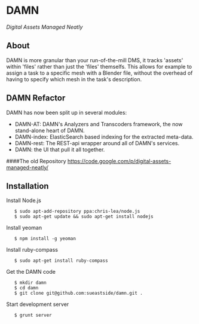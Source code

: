 DAMN
====

*Digital Assets Managed Neatly*

About
-----
DAMN is more granular than your run-of-the-mill DMS, it tracks 'assets' within 'files' rather than just the 'files' themselfs. This allows for example to assign a task to a specific mesh with a Blender file, without the overhead of having to specify which mesh in the task's description.

DAMN Refactor
-------------
DAMN has now been split up in several modules:
 
 * DAMN-AT: DAMN's Analyzers and Transcoders framework, the now stand-alone heart of DAMN.
 * DAMN-index: ElasticSearch based indexing for the extracted meta-data.
 * DAMN-rest: The REST-api wrapper around all of DAMN's services.
 * DAMN: the UI that pull it all together.



####The old Repository
https://code.google.com/p/digital-assets-managed-neatly/


Installation
-----

 Install Node.js
 ```
	$ sudo apt-add-repository ppa:chris-lea/node.js
	$ sudo apt-get update && sudo apt-get install nodejs
 ```
 Install yeoman
 ```
	$ npm install -g yeoman
 ```
 Install ruby-compass
 ```
	$ sudo apt-get install ruby-compass
 ```
 Get the DAMN code
 ```
	$ mkdir damn
	$ cd damn
	$ git clone git@github.com:sueastside/damn.git .
 ```
 Start development server
 ```
	$ grunt server
 ```